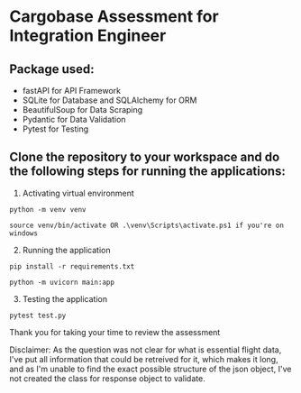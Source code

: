 # Cargobase Assessment for Integration Engineer

## Package used:
- fastAPI for API Framework
- SQLite for Database and SQLAlchemy for ORM
- BeautifulSoup for Data Scraping
- Pydantic for Data Validation
- Pytest for Testing

## Clone the repository to your workspace and do the following steps for running the applications:

1. Activating virtual environment
```
python -m venv venv

source venv/bin/activate OR .\venv\Scripts\activate.ps1 if you're on windows
```
2. Running the application
```
pip install -r requirements.txt

python -m uvicorn main:app
```
3. Testing the application
```
pytest test.py
```

Thank you for taking your time to review the assessment

Disclaimer: As the question was not clear for what is essential flight data, I've put all information that could be retreived for it, which makes it long, and as I'm unable to find the exact possible structure of the json object, I've not created the class for response object to validate.
